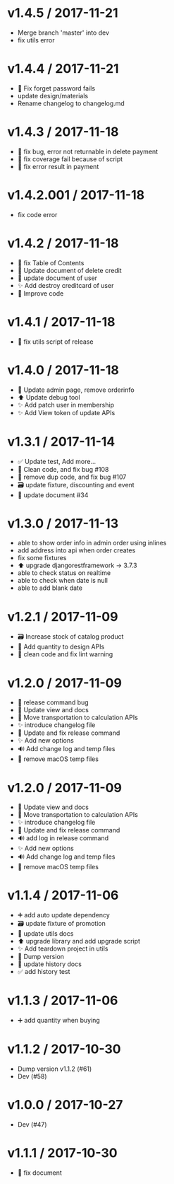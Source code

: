 
v1.4.5 / 2017-11-21
===================

  * Merge branch 'master' into dev
  * fix utils error

v1.4.4 / 2017-11-21
===================

  * :bug: Fix forget password fails
  * update design/materials
  * Rename changelog to changelog.md

v1.4.3 / 2017-11-18
===================

  * :bug: fix bug, error not returnable in delete payment
  * :bug: fix coverage fail because of script
  * :bug: fix error result in payment

v1.4.2.001 / 2017-11-18
=======================

  * fix code error 

v1.4.2 / 2017-11-18
===================

  * :bug: fix Table of Contents
  * :memo: Update document of delete credit
  * :memo: update document of user
  * :sparkles: Add destroy creditcard of user
  * :children_crossing: Improve code

v1.4.1 / 2017-11-18
===================

  * :bug: fix utils script of release

v1.4.0 / 2017-11-18
===================

  * :lipstick: Update admin page, remove orderinfo
  * :arrow_up: Update debug tool
  * :sparkles: Add patch user in membership
  * :sparkles: Add View token of update APIs

v1.3.1 / 2017-11-14
===================

  * :white_check_mark: Update test, Add more...
  * :bug: Clean code, and fix bug #108
  * :bug: remove dup code, and fix bug #107
  * :card_file_box: update fixture, discounting and event
  * :memo: update document #34

v1.3.0 / 2017-11-13
===================

  * able to show order info in admin order using inlines
  * add address into api when order creates
  * fix some fixtures
  * :arrow_up: upgrade djangorestframework -> 3.7.3
  * able to check status on realtime
  * able to check when date is null
  * able to add blank date

v1.2.1 / 2017-11-09
===================

  * :card_file_box: Increase stock of catalog product
  * :children_crossing: Add quantity to design APIs
  * :hammer: clean code and fix lint warning

v1.2.0 / 2017-11-09
===================

  * :bug: release command bug
  * :art: Update view and docs
  * :children_crossing: Move transportation to calculation APIs
  * :sparkles: introduce changelog file
  * :bug: Update and fix release command
  * :sparkles: Add new options
  * :loud_sound: Add change log and temp files
  * :bug: remove macOS temp files

v1.2.0 / 2017-11-09
===================

  * :art: Update view and docs
  * :children_crossing: Move transportation to calculation APIs
  * :sparkles: introduce changelog file
  * :bug: Update and fix release command
  * :loud_sound: add log in release command
  * :sparkles: Add new options
  * :loud_sound: Add change log and temp files
  * :bug: remove macOS temp files

v1.1.4 / 2017-11-06
===================

  * :heavy_plus_sign: add auto update dependency
  * :card_file_box: update fixture of promotion
  * :memo: update utils docs
  * :arrow_up: upgrade library and add upgrade script
  * :sparkles: Add teardown project in utils
  * :bookmark: Dump version
  * :memo: update history docs
  * :white_check_mark: add history test

v1.1.3 / 2017-11-06
===================

  * :heavy_plus_sign: add quantity when buying

v1.1.2 / 2017-10-30
===================

  * Dump version v1.1.2 (#61)
  * Dev (#58)

v1.0.0 / 2017-10-27
===================

  * Dev (#47)

v1.1.1 / 2017-10-30
===================

  * 📝 fix document
